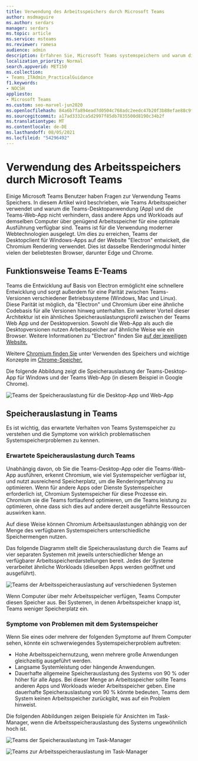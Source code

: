 ```yaml
---
title: Verwendung des Arbeitsspeichers durch Microsoft Teams
author: msdmaguire
ms.author: serdars
manager: serdars
ms.topic: article
ms.service: msteams
ms.reviewer: ramesa
audience: admin
description: Erfahren Sie, Microsoft Teams systemspeichern und warum die Speicherauslastung zwischen der Desktopanwendung und der Webanwendung identisch ist.
localization_priority: Normal
search.appverid: MET150
ms.collection:
- Teams_ITAdmin_PracticalGuidance
f1.keywords:
- NOCSH
appliesto:
- Microsoft Teams
ms.custom: seo-marvel-jun2020
ms.openlocfilehash: 84a6b7fa894ead7d0504c768adc2eedc47b20f3b88efae88c9fd1fbdc9c7119f
ms.sourcegitcommit: a17ad3332ca5d2997f85db7835500d8190c34b2f
ms.translationtype: MT
ms.contentlocale: de-DE
ms.lasthandoff: 08/05/2021
ms.locfileid: "54296492"
---
```

# <a name="how-microsoft-teams-uses-memory"></a>Verwendung des Arbeitsspeichers durch Microsoft Teams

Einige Microsoft Teams Benutzer haben Fragen zur Verwendung Teams Speichers. In diesem Artikel wird beschrieben, wie Teams Arbeitsspeicher verwendet und warum die Teams-Desktopanwendung (App) und die Teams-Web-App nicht verhindern, dass andere Apps und Workloads auf demselben Computer über genügend Arbeitsspeicher für eine optimale Ausführung verfügbar sind. Teams ist für die Verwendung moderner Webtechnologien ausgelegt. Um dies zu erreichen, Teams der Desktopclient für Windows-Apps auf der Website "Electron" entwickelt, die Chromium Rendering verwendet. Dies ist dasselbe Renderingmodul hinter vielen der beliebtesten Browser, darunter Edge und Chrome.

## <a name="how-teams-works"></a>Funktionsweise Teams E-Teams

Teams die Entwicklung auf Basis von Electron ermöglicht eine schnellere Entwicklung und sorgt außerdem für eine Parität zwischen Teams-Versionen verschiedener Betriebssysteme (Windows, Mac und Linux). Diese Parität ist möglich, da "Electron" und Chromium über eine ähnliche Codebasis für alle Versionen hinweg unterhalten. Ein weiterer Vorteil dieser Architektur ist ein ähnliches Speicherauslastungsprofil zwischen der Teams Web App und der Desktopversion. Sowohl die Web-App als auch die Desktopversionen nutzen Arbeitsspeicher auf ähnliche Weise wie ein Browser. Weitere Informationen zu "Electron" finden Sie [auf der jeweiligen Website.](https://electronjs.org/)

Weitere [Chromium finden Sie](https://www.chromium.org/developers/memory-usage-backgrounder) unter Verwenden des Speichers und wichtige Konzepte im [Chrome-Speicher.](https://chromium.googlesource.com/chromium/src.git/+/master/docs/memory/key_concepts.md)

Die folgende Abbildung zeigt die Speicherauslastung der Teams-Desktop-App für Windows und der Teams Web-App (in diesem Beispiel in Google Chrome).

![Teams der Speicherauslastung für die Desktop-App und Web-App](media/teams-memory-clientweb.png)

## <a name="memory-usage-in-teams"></a>Speicherauslastung in Teams

Es ist wichtig,  das erwartete Verhalten von Teams Systemspeicher zu verstehen und die Symptome von wirklich problematischen Systemspeicherproblemen zu kennen.

### <a name="expected-memory-usage-by-teams"></a>Erwartete Speicherauslastung durch Teams

Unabhängig davon, ob Sie die Teams-Desktop-App oder die Teams-Web-App ausführen, erkennt Chromium, wie viel Systemspeicher verfügbar ist, und nutzt ausreichend Speicherplatz, um die Renderingerfahrung zu optimieren. Wenn für andere Apps oder Dienste Systemspeicher erforderlich ist, Chromium Systemspeicher für diese Prozesse ein. Chromium sie die Teams fortlaufend optimieren, um die Teams leistung zu optimieren, ohne dass sich dies auf andere derzeit ausgeführte Ressourcen auswirken kann.

Auf diese Weise können Chromium Arbeitsauslastungen abhängig von der Menge des verfügbaren Systemspeichers unterschiedliche Speichermengen nutzen.

Das folgende Diagramm stellt die Speicherauslastung durch die Teams auf vier separaten Systemen mit jeweils unterschiedlicher Menge an verfügbarer Arbeitsspeicherdarstellungen bereit. Jedes der Systeme verarbeitet ähnliche Workloads (dieselben Apps werden geöffnet und ausgeführt).

![Teams der Arbeitsspeicherauslastung auf verschiedenen Systemen](media/teams-memory-usage.png)

Wenn Computer über mehr Arbeitsspeicher verfügen, Teams Computer diesen Speicher aus. Bei Systemen, in denen Arbeitsspeicher knapp ist, Teams weniger Speicherplatz ein.

### <a name="symptoms-of-system-memory-issues"></a>Symptome von Problemen mit dem Systemspeicher

Wenn Sie eines oder mehrere der folgenden Symptome auf Ihrem Computer sehen, könnte ein schwerwiegendes Systemspeicherproblem auftreten:

- Hohe Arbeitsspeichernutzung, wenn mehrere große Anwendungen gleichzeitig ausgeführt werden.
- Langsame Systemleistung oder hängende Anwendungen.
- Dauerhafte allgemeine Speicherauslastung des Systems von 90 % oder höher für alle Apps. Bei dieser Menge an Arbeitsspeicher sollte Teams anderen Apps und Workloads wieder Arbeitsspeicher geben. Eine dauerhafte Speicherauslastung von 90 % könnte bedeuten, Teams dem System keinen Arbeitsspeicher zurückgibt, was auf ein Problem hinweist.

Die folgenden Abbildungen zeigen Beispiele für Ansichten im Task-Manager, wenn die Arbeitsspeicherauslastung des Systems ungewöhnlich hoch ist.

![Teams der Speicherauslastung im Task-Manager](media/teams-memory-high-mem-process-list.png)

![Teams zur Arbeitsspeicherauslastung im Task-Manager](media/teams-memory-high-mem-process-list2.png)
